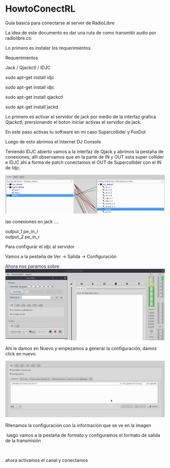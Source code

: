# HowtoConectRL
Guía basica para conectarse al  server de RadioLibre


La idea de este documento es dar una  ruta de como transmitir audio por radiolibre.co

Lo primero es instalar los requerimientos.

Requerimientos 

Jack / Qjackctl / IDJC

sudo apt-get install idjc

sudo apt-get install idjc 

sudo apt-get install qjackctl 

sudo apt-get install jackd 

Lo primero es activar el servidor  de jack por medio de la interfaz grafica Qjackctl,  prersionando el boton iniciar activas el servidor de jack.

En este paso activas tu software en mi caso Supercollider y FoxDot 

Luego de esto abrimos el Internet DJ Console 

Teniendo IDJC abierto vamos a la interfaz de Qjack y abrimos la pestaña de conexiones, allí observamos que en la parte de IN y OUT 
esta super collider e IDJC ahì a forma de patch conectamos el OUT de Supercollider con el IN de Idjc.


![1](https://github.com/Noisk8/HowtoConectRL/blob/master/SCIDE%20CONECTADO%20CON%20IDJC.png)

las conexiones en jack ....

output_1 pe_in_l  
output_2 pe_in_r


Para configurar el idjc al servidor 

Vamos a la pestaña de Ver → Salida → Configuración 

Ahora nos paramos sobre 
![2](https://github.com/Noisk8/HowtoConectRL/blob/master/VER-SALIDA%20IDJC.png)


Ahí le damos en Nuevo y empezamos a generar la configuración, damos click en nuevo.

![3](https://github.com/Noisk8/HowtoConectRL/blob/master/NUEVO%20IDJC.png)

Rllenamos la configuración con la información que se ve en la imagen 

![]()
luego vamos a la pestaña de formato y configuramos el formato de salida de la transmisión

![]()

ahora activamos el canal y conectamos 

![]()

![]()


